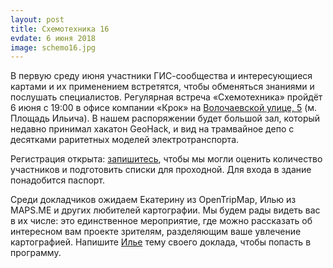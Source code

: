```yaml
---
layout: post
title: Схемотехника 16
evdate: 6 июня 2018
image: schemo16.jpg
---
```

В первую среду июня участники ГИС-сообщества и интересующиеся картами и их применением
встретятся, чтобы обменяться знаниями и послушать специалистов. Регулярная встреча «Схемотехника»
пройдёт 6 июня с 19:00 в офисе компании «Крок» на [Волочаевской улице, 5](bit.ly/2ui7Nj1) (м. Площадь Ильича).
В нашем распоряжении будет большой зал, который недавно принимал хакатон GeoHack, и вид на
трамвайное депо с десятками раритетных моделей электротранспорта.

Регистрация открыта: [запишитесь](https://iz.timepad.ru/event/729088/),
чтобы мы могли оценить количество участников и подготовить
списки для проходной. Для входа в здание понадобится паспорт.

Среди докладчиков ожидаем Екатерину из OpenTripMap, Илью из MAPS.ME и других любителей картографии.
Мы будем рады видеть вас в их числе: это единственное мероприятие, где можно рассказать об
интересном вам проекте зрителям, разделяющим ваше увлечение картографией. Напишите [Илье](mailto:ilya@zverev.info)
тему своего доклада, чтобы попасть в программу.
